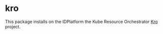 # kro

This package installs on the IDPlatform the Kube Resource Orchestrator [Kro](https://kro.run/) project.